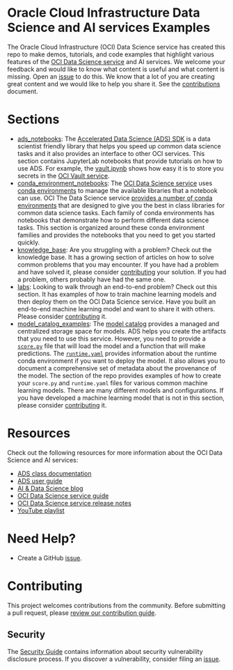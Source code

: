 Oracle Cloud Infrastructure Data Science and AI services Examples
=================================================================

The Oracle Cloud Infrastructure (OCI) Data Science service has created this repo to make demos, tutorials, and code examples that highlight various features of the [OCI Data Science service](https://www.oracle.com/data-science/cloud-infrastructure-data-science.html) and AI services. We welcome your feedback and would like to know what content is useful and what content is missing. Open an [issue](https://github.com/oracle/oci-data-science-ai-samples/issues) to do this. We know that a lot of you are creating great content and we would like to help you share it. See the [contributions](CONTRIBUTING.md) document.

# Sections

* [ads_notebooks](./ads_notebooks/): The [Accelerated Data Science (ADS) SDK](https://docs.oracle.com/en-us/iaas/tools/ads-sdk/latest/index.html) is a data scientist friendly library that helps you speed up common data science tasks and it also provides an interface to other OCI services. This section contains JupyterLab notebooks that provide tutorials on how to use ADS. For example, the [vault.ipynb](./ads_notebooks/vault.ipynb) shows how easy it is to store you secrets in the [OCI Vault service](https://docs.oracle.com/en-us/iaas/Content/KeyManagement/Concepts/keyoverview.htm).
* [conda_environment_notebooks](./conda_environment_notebooks/): The [OCI Data Science service](https://www.oracle.com/data-science/cloud-infrastructure-data-science.html) uses [conda environments](https://docs.conda.io/projects/conda/en/latest/index.html) to manage the available libraries that a notebook can use. OCI The Data Science service [provides a number of conda environments](https://docs.oracle.com/en-us/iaas/data-science/using/conda_understand_environments.htm) that are designed to give you the best in class libraries for common data science tasks. Each family of conda environments has notebooks that demonstrate how to perform different data science tasks. This section is organized around these conda environment families and provides the notebooks that you need to get you started quickly.
* [knowledge_base](./knowledge_base/): Are you struggling with a problem? Check out the knowledge base. It has a growing section of articles on how to solve common problems that you may encounter. If you have had a problem and have solved it, please consider [contributing](./CONTRIBUTING.md) your solution. If you had a problem, others probably have had the same one.
* [labs](./labs/): Looking to walk through an end-to-end problem? Check out this section. It has examples of how to train machine learning models and then deploy them on the OCI Data Science service. Have you built an end-to-end machine learning model and want to share it with others. Please consider [contributing](./CONTRIBUTING.md) it.
* [model_catalog_examples](model_catalog_examples/): The [model catalog](https://docs.oracle.com/en-us/iaas/tools/ads-sdk/latest/user_guide/modelcatalog/modelcatalog.html) provides a managed and centralized storage space for models. ADS helps you create the artifacts that you need to use this service. However, you need to provide a [`score.py`](https://docs.oracle.com/en-us/iaas/data-science/using/model_score_py.htm) file that will load the model and a function that will make predictions. The [`runtime.yaml`](https://docs.oracle.com/en-us/iaas/data-science/using/model_runtime_yaml.htm) provides information about the runtime conda environment if you want to deploy the model. It also allows you to document a comprehensive set of metadata about the provenance of the model. The section of the repo provides examples of how to create your `score.py` and `runtime.yaml` files for various common machine learning models. There are many different models and configurations. If you have developed a machine learning model that is not in this section, please consider [contributing](./CONTRIBUTING.md) it.

# Resources

Check out the following resources for more information about the OCI Data Science and AI services:

* [ADS class documentation](https://docs.oracle.com/en-us/iaas/tools/ads-sdk/latest/modules.html)
* [ADS user guide](https://docs.oracle.com/en-us/iaas/tools/ads-sdk/latest/index.html)
* [AI & Data Science blog](https://blogs.oracle.com/ai-and-datascience/)
* [OCI Data Science service guide](https://docs.oracle.com/en-us/iaas/data-science/using/data-science.htm)
* [OCI Data Science service release notes](https://docs.cloud.oracle.com/en-us/iaas/releasenotes/services/data-science/)
* [YouTube playlist](https://www.youtube.com/playlist?list=PLKCk3OyNwIzv6CWMhvqSB_8MLJIZdO80L)

# Need Help?

* Create a GitHub [issue](https://github.com/oracle/oci-data-science-ai-samples/issues).

# Contributing

This project welcomes contributions from the community. Before submitting a pull request, please [review our contribution guide](./CONTRIBUTING.md).

## Security

The [Security Guide](./SECURITY.md) contains information about security vulnerability disclosure process. If you discover a vulnerability, consider filing an [issue](https://github.com/oracle/oci-data-science-ai-samples/issues).

